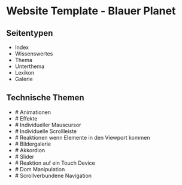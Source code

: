 # Website Template - Blauer Planet

## Seitentypen

- Index
- Wissenswertes
- Thema
- Unterthema
- Lexikon
- Galerie

## Technische Themen

- \# Animationen
- \# Effekte
- \# Individueller Mauscursor
- \# Individuelle Scrollleiste
- \# Reaktionen wenn Elemente in den Viewport kommen
- \# Bildergalerie
- \# Akkordion
- \# Slider
- \# Reaktion auf ein Touch Device
- \# Dom Manipulation
- \# Scrollverbundene Navigation


